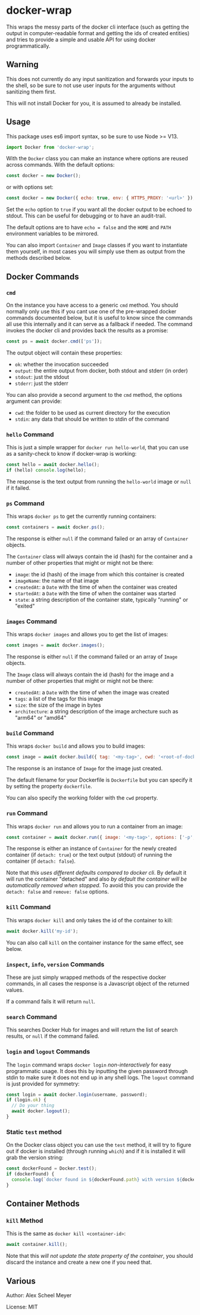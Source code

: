 # docker-wrap
This wraps the messy parts of the docker cli interface (such as getting the output in computer-readable
format and getting the ids of created entities) and tries to provide a simple and usable API for using
docker programmatically.

## Warning
This does not currently do any input sanitization and forwards your inputs to the shell, so be sure to not
use user inputs for the arguments without sanitizing them first.

This will not install Docker for you, it is assumed to already be installed.

## Usage
This package uses es6 import syntax, so be sure to use Node >= V13.

```js
import Docker from 'docker-wrap';
```

With the `Docker` class you can make an instance where options are reused across commands. With the default
options:

```js
const docker = new Docker();
```

or with options set:


```js
const docker = new Docker({ echo: true, env: { HTTPS_PROXY: '<url>' });
```

Set the `echo` option to `true` if you want all the docker output to be echoed to stdout. This can be useful
for debugging or to have an audit-trail.

The default options are to have `echo = false` and the `HOME` and `PATH` environment variables to be mirrored.

You can also import `Container` and `Image` classes if you want to instantiate them yourself, in most cases
you will simply use them as output from the methods described below.

## Docker Commands

### `cmd`
On the instance you have access to a generic `cmd` method. You should normally only use this if you cant use
one of the pre-wrapped docker commands documented below, but it is useful to know since the commands all use
this internally and it can serve as a fallback if needed. The command invokes the docker cli and provides back
the results as a promise:

```js
const ps = await docker.cmd(['ps']);
```

The output object will contain these properties:

 - `ok`: whether the invocation succeeded
 - `output`: the entire output from docker, both stdout and stderr (in order)
 - `stdout`: just the stdout
 - `stderr`: just the stderr

You can also provide a second argument to the `cmd` method, the options argument can provide:

 - `cwd`: the folder to be used as current directory for the execution
 - `stdin`: any data that should be written to stdin of the command

### `hello` Command
This is just a simple wrapper for `docker run hello-world`, that you can use as a sanity-check to know
if docker-wrap is working:

```js
const hello = await docker.hello();
if (hello) console.log(hello);
```

The response is the text output from running the `hello-world` image or `null` if it failed.

### `ps` Command
This wraps `docker ps` to get the currently running containers:

```js
const containers = await docker.ps();
```

The response is either `null` if the command failed or an array of `Container` objects.

The `Container` class will always contain the id (hash) for the container and a number of
other properties that might or might not be there:

 - `image`: the id (hash) of the image from which this container is created
 - `imageName`: the name of that image
 - `createdAt`: a `Date` with the time of when the container was created
 - `startedAt`: a `Date` with the time of when the container was started
 - `state`: a string description of the container state, typically "running" or "exited"

### `images` Command
This wraps `docker images` and allows you to get the list of images:

```js
const images = await docker.images();
```

The response is either `null` if the command failed or an array of `Image` objects.

The `Image` class will always contain the id (hash) for the image and a number of
other properties that might or might not be there:

 - `createdAt`: a `Date` with the time of when the image was created
 - `tags`: a list of the tags for this image
 - `size`: the size of the image in bytes
 - `architecture`: a string description of the image archecture such as "arm64" or "amd64"

### `build` Command
This wraps `docker build` and allows you to build images:

```js
const image = await docker.build({ tag: '<my-tag>', cwd: '<root-of-docker-project' });
```

The response is an instance of `Image` for the image just created.

The default filename for your Dockerfile is `Dockerfile` but you can specify it by setting the property `dockerfile`.

You can also specify the working folder with the `cwd` property.


### `run` Command
This wraps `docker run` and allows you to run a container from an image:

```js
const container = await docker.run({ image: '<my-tag>', options: ['-p', '3000:3000'] });
```

The response is either an instance of `Container` for the newly created container (if `detach: true`)
or the text output (stdout) of running the container (if `detach: false`).

Note that _this uses different defaults compared to docker cli_. By default it will run the container
"detached" and also _by default the container will be automatically removed when stopped_. To avoid
this you can provide the `detach: false` and `remove: false` options.


### `kill` Command
This wraps `docker kill` and only takes the id of the container to kill:

```js
await docker.kill('my-id');
```

You can also call `kill` on the container instance for the same effect, see below.

### `inspect`, `info`, `version` Commands
These are just simply wrapped methods of the respective docker commands, in all cases the response
is a Javascript object of the returned values.

If a command fails it will return `null`.

### `search` Command
This searches Docker Hub for images and will return the list of search results, or `null` if the
command failed.

### `login` and `logout` Commands
The `login` command wraps `docker login` _non-interactively_ for easy programmatic usage. It does this
by inputting the given password through stdin to make sure it does not end up in any shell logs. The
`logout` command is just provided for symmetry:

```js
const login = await docker.login(username, password);
if (login.ok) {
  // Do your thing
  await docker.logout();
}
```

### Static `test` method
On the Docker class object you can use the `test` method, it will try to figure out if docker is installed
(through running `which`) and if it is installed it will grab the version string:

```js
const dockerFound = Docker.test();
if (dockerFound) {
  console.log(`docker found in ${dockerFound.path} with version ${dockerFound.version}`);
}
```

## Container Methods

### `kill` Method
This is the same as `docker kill <container-id>`:

```js
await container.kill();
```

Note that this _will not update the state property of the container_, you should discard the instance and
create a new one if you need that.


## Various

Author: Alex Scheel Meyer

License: MIT

